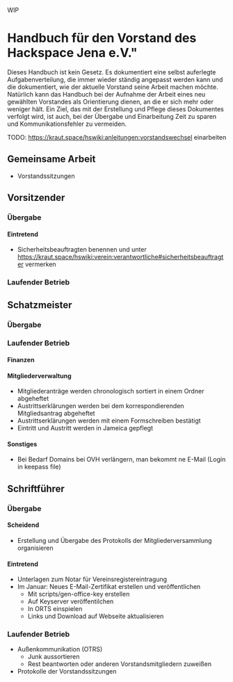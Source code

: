 WIP

# Handbuch für den Vorstand des Hackspace Jena e.V."

Dieses Handbuch ist kein Gesetz. Es dokumentiert eine selbst auferlegte
Aufgabenverteilung, die immer wieder ständig angepasst werden kann und die
dokumentiert, wie der aktuelle Vorstand seine Arbeit machen möchte. Natürlich
kann das Handbuch bei der Aufnahme der Arbeit eines neu gewählten Vorstandes als
Orientierung dienen, an die er sich mehr oder weniger hält. Ein Ziel, das mit
der Erstellung und Pflege dieses Dokumentes verfolgt wird, ist auch, bei der
Übergabe und Einarbeitung Zeit zu sparen und Kommunikationsfehler zu vermeiden.

TODO: https://kraut.space/hswiki:anleitungen:vorstandswechsel einarbeiten

## Gemeinsame Arbeit

- Vorstandssitzungen

## Vorsitzender

### Übergabe

#### Eintretend

- Sicherheitsbeauftragten benennen und unter
  https://kraut.space/hswiki:verein:verantwortliche#sicherheitsbeauftragter
  vermerken

### Laufender Betrieb

## Schatzmeister

### Übergabe

### Laufender Betrieb

#### Finanzen

#### Mitgliederverwaltung

- Mitgliederanträge werden chronologisch sortiert in einem Ordner abgeheftet
- Austrittserklärungen werden bei dem korrespondierenden Mitgliedsantrag
  abgeheftet
- Austrittserklärungen werden mit einem Formschreiben bestätigt
- Eintritt und Austritt werden in Jameica gepflegt

#### Sonstiges

- Bei Bedarf Domains bei OVH verlängern, man bekommt ne E-Mail (Login in keepass file)

## Schriftführer

### Übergabe

#### Scheidend

- Erstellung und Übergabe des Protokolls der Mitgliederversammlung organisieren

#### Eintretend

- Unterlagen zum Notar für Vereinsregistereintragung
- Im Januar: Neues E-Mail-Zertifikat erstellen und veröffentlichen
  - Mit scripts/gen-office-key erstellen
  - Auf Keyserver veröffentilchen
  - In ORTS einspielen
  - Links und Download auf Webseite aktualisieren

### Laufender Betrieb

- Außenkommunikation (OTRS)
  - Junk aussortieren
  - Rest beantworten oder anderen Vorstandsmitgliedern zuweißen
- Protokolle der Vorstandssitzungen
